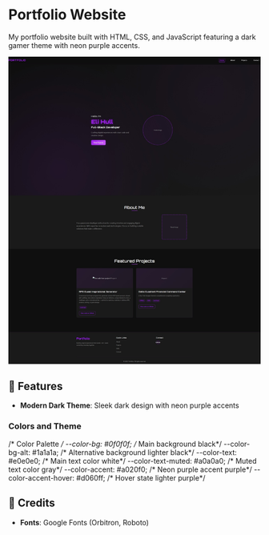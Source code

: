 # Portfolio Website

My portfolio website built with HTML, CSS, and JavaScript featuring a dark gamer theme with neon purple accents.


![dark gamer theme with neon purple accents](/images/Screenshot_15-8-2025_161358_.jpeg)

## 🎨 Features

- **Modern Dark Theme**: Sleek dark design with neon purple accents

### Colors and Theme

/* Color Palette */
  --color-bg: #0f0f0f;              /* Main background black*/
  --color-bg-alt: #1a1a1a;          /* Alternative background lighter black*/
  --color-text: #e0e0e0;            /* Main text color white*/
  --color-text-muted: #a0a0a0;      /* Muted text color gray*/
  --color-accent: #a020f0;          /* Neon purple accent purple*/
  --color-accent-hover: #d060ff;    /* Hover state lighter purple*/

  ## 🙏 Credits

- **Fonts**: Google Fonts (Orbitron, Roboto)